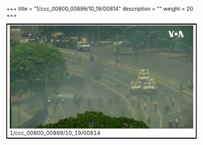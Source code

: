 +++
title = "1/ccc_00800_00899/10_19/00814"
description = ""
weight = 20
+++

<table style="border:2px solid black;max-width:800px;max-height:800px;" 
><tr><td>
<img class="center-fit-jpg"
src="/jpg_/aaa_20190430_NxaOmWaI8sI_00813.jpg">
1/ccc_00800_00899/10_19/00814
</img></td></tr></table>
